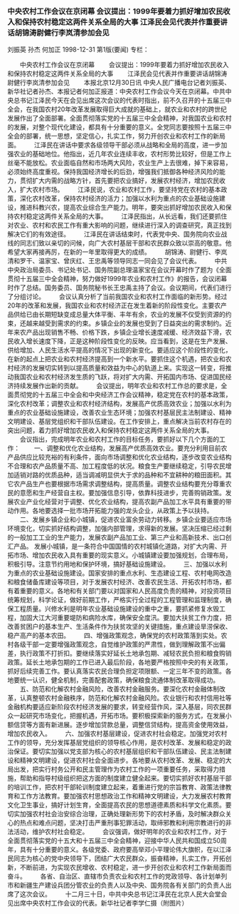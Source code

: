 ### 中央农村工作会议在京闭幕  会议提出：1999年要着力抓好增加农民收入和保持农村稳定这两件关系全局的大事  江泽民会见代表并作重要讲话胡锦涛尉健行李岚清参加会见
刘振英  孙杰  何加正
1998-12-31
第1版(要闻)
专栏：

　　中央农村工作会议在京闭幕
　　会议提出：1999年要着力抓好增加农民收入和保持农村稳定这两件关系全局的大事
　　江泽民会见代表并作重要讲话胡锦涛尉健行李岚清参加会见
　　本报北京12月30日讯  中央人民广播电台记者刘振英、新华社记者孙杰、本报记者何加正报道：中央农村工作会议今天在京闭幕。中共中央总书记江泽民今天在会见出席这次会议的代表时指出，前不久召开的十五届三中全会，在我国农村20年改革发展取得巨大成就的基础上，就农业和农村的跨世纪发展作出了全面部署。全面贯彻落实党的十五届三中全会精神，对我国农业和农村的发展，对整个现代化建设，都具有十分重要的意义。全党同志要按照十五届三中全会的部署，统一思想，坚定信心，扎实工作，努力开创农业和农村工作的新局面。
　　江泽民在讲话中要求各级领导干部必须从战略和全局的高度，进一步加强农业的基础地位。他指出，近几年农业连续丰收，农村形势比较好，但是工作上丝毫不能放松。农业面临自然和市场两大风险，农业生产上去很难，掉下来容易，必须始终高度重视。保持我国经济增长的后劲，增强我们抵御各种经济风险的能力，贯彻扩大内需的战略方针，首先要把农业搞好，发展农村经济，增加农民收入，扩大农村市场。
　　江泽民说，农业和农村工作，要坚持党在农村的基本政策，深化农村改革，保持农村经济的活力；加强以水利为重点的农业基础设施建设，推进科教兴农，提高农业综合生产能力。明年，要突出抓好增加农民收入和保持农村稳定这两件关系全局的大事。
　　江泽民指出，从长远看，我们还要抓住对农业、农村和农民工作有重大影响的问题，继续进行深入的调查研究，真正找到解决它们的有效途径。
　　江泽民在讲话结束时，代表党中央、国务院向农业战线的同志们致以亲切的问候，向广大农村基层干部和农民群众致以崇高的敬意。他希望大家再接再厉，在新的一年里取得更大的成绩。
　　胡锦涛、尉健行、李岚清和罗干、温家宝、曾庆红、王忠禹等领导同志一同会见了会议代表。
　　中共中央政治局委员、书记处书记、国务院副总理温家宝在会议开幕时作了题为《全面贯彻十五届三中全会精神，努力做好1999年农业和农村工作》的报告，会议闭幕时作了总结。国务委员、国务院秘书长王忠禹主持了会议。会议期间，代表们进行了分组讨论。
　　会议认真分析了当前我国农业和农村工作面临的新形势。经过20年的改革和发展，我国农业和农村经济正在发生着新的阶段性变化。主要农产品供给已由长期短缺变成总量大体平衡、丰年有余，农业的发展不仅受到资源的约束，还越来越受到需求的约束。乡镇企业的发展也受到了日益突出的需求制约。近年来农产品出现销售不畅、价格下跌，乡镇企业增长速度减缓、经济效益下滑，农民收入增长速度下降，正是这种阶段性变化的反映。应当看到，这是在生产发展、供给增加、人民生活水平提高的情况下出现的新变化。要适应这个阶段性的变化，在新的起点上把农业和农村经济提高到一个新水平。要抓住这个机遇，把农业和农村经济的发展切实转到以提高质量和效益为中心的轨道上来。实现这一转变，将推动我国农业和农村经济发生质的飞跃，将对扩大内需、开拓国内市场、促进国民经济持续发展作出新的贡献。
　　会议提出，明年农业和农村工作总的要求是，全面贯彻党的十五届三中全会和中央经济工作会议精神，稳定党在农村的基本政策，深化农村改革；调整农业和农村经济结构，发展高产优质高效农业；加强以水利为重点的农业基础设施建设，改善农业生态环境；加强农村基层民主法制建设、精神文明建设、基层党组织和干部队伍建设。在工作安排上，重点解决当前农村存在的突出问题，着力抓好增加农民收入和保持农村稳定这两件关系全局的大事。
　　会议指出，完成明年农业和农村工作的目标任务，要抓好以下几个方面的工作：
　　一、调整和优化农业结构，发展高产优质高效农业。要充分利用目前农产品供应比较充裕的有利条件，面向市场调整和优化农业结构，逐步改变农业结构不合理和农产品质量不高、加工程度低的状况。粮食生产要继续稳定，引导农民增加适销对路的优质品种，适当调减明显供大于求的品种和不宜耕种的粮田面积。其它农产品生产也要根据市场需求调整结构，提高质量。调整农业结构要充分尊重农民的意愿和生产经营自主权。要加强信息引导，依靠科技进步，完善购销政策。发展农业产业化经营对于调整、优化农业结构，提高农副产品加工水平具有重要的带动作用。各地要选择一批市场开拓能力强的龙头企业，从政策上予以扶持。
　　二、发展乡镇企业和小城镇，促进农业富余劳动力转移。乡镇企业要适应市场环境变化，切实抓好结构调整，加强内部管理，求得新的发展。坚决压缩已经过剩的一般加工工业的生产能力，发展农副产品加工业、第三产业和高新技术、出口创汇产品。
    发展小城镇，是一条符合中国国情的农村城镇化道路，对扩大内需、开拓市场、增加农民收入具有重要的现实意义。小城镇建设要加强规划，合理布局，积极引导。注意节约用地和保护环境，搞好基础设施建设。
　　三、加强以水利为重点的农业基础设施建设。国家安排的重点水利、生态建设工程、农村电网改造和粮食储备库建设等项目，对于发展农村经济、改善农民生活、开拓农村市场，都有着重要的意义。各地和有关部门要以对国家和人民高度负责的精神，对投资项目统筹规划，科学论证，做好前期工作，严格实行全过程的工程管理和监理制度，确保工程质量。兴修水利是明年农业基础设施建设的重中之重，要抓紧修复水毁工程，加固大江大河重要堤防和病险水库，确保安全度汛。要加大扶贫工作力度，把改善贫困户的基本生产、生活条件作为扶贫攻坚的关键措施，重点建设旱涝保收、稳产高产的基本农田。
　　四、增强政策观念，确保党的农村政策落到实处。农村各级干部一定要增强政策观念，自觉维护政策的严肃性，做到理解政策不出偏差，执行政策不打折扣。要继续落实好延长土地承包期、减轻农民负担和粮食购销政策。延长土地承包期的工作已进入最后阶段，各地要严格按照中央的有关政策，抓好后续完善工作。要认真落实农民合理负担定项限额、一定三年不变的政策。各地要统一认识，健全机制，完善配套政策，确保粮食流通体制改革取得成功。
　　五、防范和化解农村金融风险，改善农村金融服务。要深化农村金融体制改革，认真整顿农村金融秩序，防范和化解农村金融风险。农业银行和农村信用社等金融机构要适应新阶段农村经济发展的要求，转变经营作风，深入基层，同农民群众一起研究市场变化，把握机遇，开拓市场。要积极探索新的服务方式，在发展小额信贷等方面有新进展。逐步增加贷款总量，调整信贷结构，提高资金使用效益，增加农民收入。
　　六、加强农村基层建设，促进农村社会稳定。加强党对农村工作的领导，充分发挥基层党组织的领导核心作用，是农村改革、发展和稳定的政治保证。要切实加强以党支部为核心的农村基层组织和干部队伍建设、民主法制建设和精神文明建设，促进农村社会全面进步。各地要从农村改革、发展、稳定的大局出发，把实行村务公开和民主管理作为农村工作的一项重要任务，采取得力措施，帮助和指导村级组织把这方面的制度建立健全起来。要切实抓好农村基层干部的培训工作，把农村干部轮训制度建立起来，着重进行党的宗旨教育、政策法律教育和工作方法教育。要加强农村思想政治工作和精神文明建设，大力发展农村教育文化卫生事业，搞好计划生育，全面提高农民的思想道德素质和科学文化素质。要切实加强农村社会治安综合治理，正确处理新形势下的农村矛盾，及时解决群众关心的热点和难点问题，坚决打击严重刑事犯罪活动，取缔邪教和利用宗教进行的非法活动，维护农村社会稳定。
　　会议强调，做好明年的农业和农村工作，对于全面贯彻落实党的十五大和十五届三中全会精神，迎接中华人民共和国成立50周年，具有十分重要的意义。各级党委、政府要高举邓小平理论伟大旗帜，在以江泽民同志为核心的党中央领导下，团结广大农民群众，振奋精神，扎实工作，开拓创新，不断前进，为实现农民增收、农村稳定，进一步开创农业和农村工作新局面而奋斗。
　　各省、自治区、直辖市负责农业和农村工作的党政领导、各计划单列市和新疆生产建设兵团分管农业的负责人以及中央、国务院各有关部门的负责人出席了这次会议。
　　十二月三十日，中共中央总书记江泽民在北京人民大会堂会见出席中央农村工作会议的代表。新华社记者李学仁摄（附图片）
